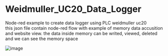# Weidmuller_UC20_Data_Logger
Node-red example to create data logger using PLC weidmuller uc20 </br>
this json file contain node-red flow with example of memory data accusition and website view. the data inside memory can be writed, viewed, deleted and we can see the memory space

![image](https://github.com/ikhsanmasu/Weidmuller_UC20_Data_Logger/assets/76894210/2a9140f9-fec1-496e-843f-5291b91a7529)

